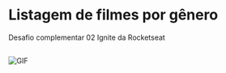 # Listagem de filmes por gênero
Desafio complementar 02 Ignite da Rocketseat

##

![GIF](https://media.giphy.com/media/dauwLNuwr9kdJLVdou/giphy.gif?cid=790b76112da35a82a25444bbc36a20ac5b1e6c5d09bf6a16&rid=giphy.gif&ct=g)
